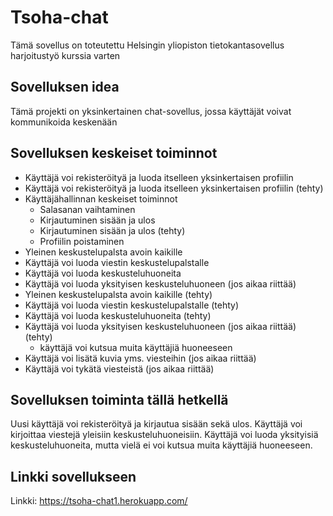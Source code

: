 # Tsoha-chat
Tämä sovellus on toteutettu Helsingin yliopiston tietokantasovellus harjoitustyö kurssia varten
## Sovelluksen idea
Tämä projekti on yksinkertainen chat-sovellus, jossa käyttäjät voivat kommunikoida keskenään

## Sovelluksen keskeiset toiminnot
- Käyttäjä voi rekisteröityä ja luoda itselleen yksinkertaisen profiilin
- Käyttäjä voi rekisteröityä ja luoda itselleen yksinkertaisen profiilin (tehty)
- Käyttäjähallinnan keskeiset toiminnot
  - Salasanan vaihtaminen
  - Kirjautuminen sisään ja ulos
  - Kirjautuminen sisään ja ulos (tehty)
  - Profiilin poistaminen
- Yleinen keskustelupalsta avoin kaikille
- Käyttäjä voi luoda viestin keskustelupalstalle
- Käyttäjä voi luoda keskusteluhuoneita
- Käyttäjä voi luoda yksityisen keskusteluhuoneen (jos aikaa riittää)
- Yleinen keskustelupalsta avoin kaikille (tehty)
- Käyttäjä voi luoda viestin keskustelupalstalle (tehty)
- Käyttäjä voi luoda keskusteluhuoneita (tehty)
- Käyttäjä voi luoda yksityisen keskusteluhuoneen (jos aikaa riittää) (tehty)
  - käyttäjä voi kutsua muita käyttäjiä huoneeseen
- Käyttäjä voi lisätä kuvia yms. viesteihin (jos aikaa riittää)
- Käyttäjä voi tykätä viesteistä (jos aikaa riittää)

## Sovelluksen toiminta tällä hetkellä
Uusi käyttäjä voi rekisteröityä ja kirjautua sisään sekä ulos. Käyttäjä voi kirjoittaa viestejä yleisiin keskusteluhuoneisiin. Käyttäjä voi luoda yksityisiä keskusteluhuoneita, mutta vielä ei voi kutsua muita käyttäjiä huoneeseen. 

## Linkki sovellukseen
Linkki: https://tsoha-chat1.herokuapp.com/
